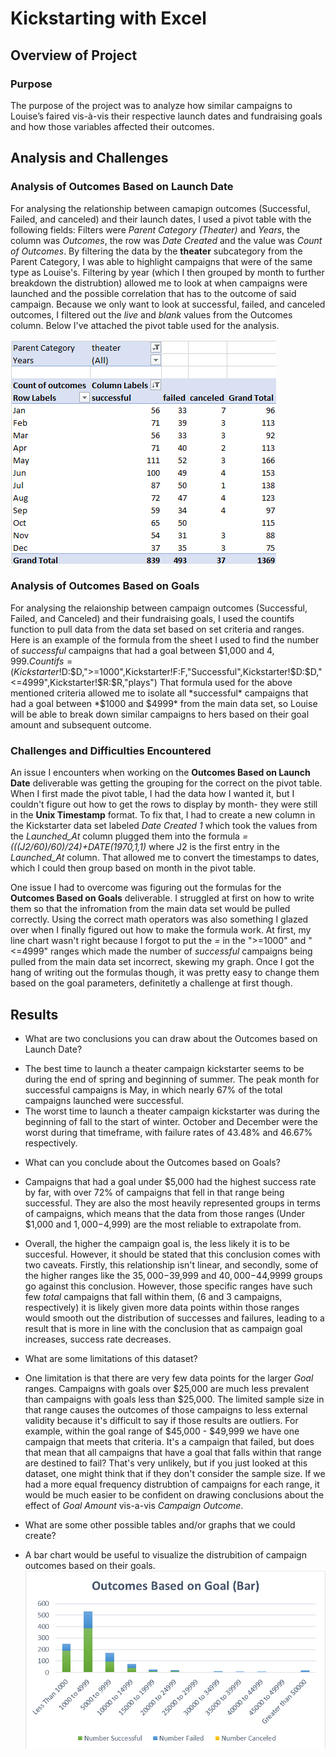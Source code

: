 # Kickstarting with Excel

## Overview of Project

### Purpose
The purpose of the project was to analyze how similar campaigns to Louise’s faired vis-à-vis their respective launch dates and fundraising goals and how those variables affected their outcomes.

## Analysis and Challenges

### Analysis of Outcomes Based on Launch Date

For analysing the relationship between camapign outcomes (Successful, Failed, and canceled) and their launch dates, I used a pivot table with the following fields: Filters were *Parent Category (Theater)* and *Years*, the column was *Outcomes*, the row was *Date Created* and the value was *Count of Outcomes*.  By filtering the data by the **theater** subcategory from the Parent Category, I was able to highlight campaigns that were of the same type as Louise's. Filtering by year (which I then grouped by month to further breakdown the distrubtion) allowed me to look at when campaigns were launched and the possible correlation that has to the outcome of said campaign. Because we only want to look at successful, failed, and canceled outcomes, I filtered out the *live* and *blank* values from the Outcomes column.  Below I've attached the pivot table used for the analysis.

![Alt text](https://github.com/Nickguild1993/Module_1_Challenge/blob/master/Outcomes_Vs_Goals_PIVOTTABLE.png)

### Analysis of Outcomes Based on Goals

For analysing the relaionship between campaign outcomes (Successful, Failed, and Canceled) and their fundraising goals, I used the countifs function to pull data from the data set based on set criteria and ranges.  Here is an example of the formula from the sheet I used to find the number of *successful* campaigns that had a goal between $1,000 and $4,999. Countifs=(Kickstarter!$D:$D,">=1000",Kickstarter!F:F,"Successful",Kickstarter!$D:$D,"<=4999",Kickstarter!$R:$R,"plays")  That formula used for the above mentioned criteria allowed me to isolate all *successful* campaigns that had a goal between *$1000 and $4999* from the main data set, so Louise will be able to break down similar campaigns to hers based on their goal amount and subsequent outcome.

### Challenges and Difficulties Encountered
An issue I encounters when working on the **Outcomes Based on Launch Date** deliverable was getting the grouping for the correct on the pivot table.  When I first made the pivot table, I had the data how I wanted it, but I couldn't figure out how to get the rows to display by month- they were still in the **Unix Timestamp** format. To fix that, I had to create a new column in the Kickstarter data set labeled *Date Created 1* which took the values from the *Launched_At* column plugged them into the formula *=(((J2/60)/60)/24)+DATE(1970,1,1)* where J2 is the first entry in the *Launched_At* column.  That allowed me to convert the timestamps to dates, which I could then group based on month in the pivot table.

One issue I had to overcome was figuring out the formulas for the **Outcomes Based on Goals** deliverable.  I struggled at first on how to write them so that the infromation from the main data set would be pulled correctly. Using the correct math operators was also something I glazed over when I finally figured out how to make the formula work. At first, my line chart wasn't right because I forgot to put the *=* in the ">=1000" and "<=4999" ranges which made the number of *successful* campaigns being pulled from the main data set incorrect, skewing my graph. Once I got the hang of writing out the formulas though, it was pretty easy to change them based on the goal parameters, definitetly a challenge at first though.

## Results

- What are two conclusions you can draw about the Outcomes based on Launch Date?

* The best time to launch a theater campaign kickstarter seems to be during the end of spring and beginning of summer. The peak month for successful campaigns is May, in which nearly 67% of the total campaigns launched were successful.
* The worst time to launch a theater campaign kickstarter was during the beginning of fall to the start of winter.  October and December were the worst during that timeframe, with failure rates of 43.48% and 46.67% respectively. 

- What can you conclude about the Outcomes based on Goals?

* Campaigns that had a goal under $5,000 had the highest success rate by far, with over 72% of campaigns that fell in that range being successful.  They are also the most heavily represented groups in terms of campaigns, which means that the data from those ranges (Under $1,000 and $1,000-$4,999) are the most reliable to extrapolate from.  

* Overall, the higher the campaign goal is, the less likely it is to be succesful.  However, it should be stated that this conclusion comes with two caveats. Firstly, this relationship isn't linear, and secondly, some of the higher ranges like the $35,000-$39,999 and $40,000-$44,9999 groups go against this conclusion. However, those specific ranges have such few *total* campaigns that fall within them, (6 and 3 campaigns, respectively) it is likely given more data points within those ranges would smooth out the distribution of successes and failures, leading to a result that is more in line with the conclusion that as campaign goal increases, success rate decreases.

- What are some limitations of this dataset?

* One limitation is that there are very few data points for the larger *Goal* ranges.  Campaigns with goals over $25,000 are much less prevalent than campaigns with goals less than $25,000.  The limited sample size in that range causes the outcomes of those campaigns to less external validity because it's difficult to say if those results are outliers. For example, within the goal range of $45,000 - $49,999 we have one campaign that meets that criteria.  It's a campaign that failed, but does that mean that all campaigns that have a goal that falls within that range are destined to fail? That's very unlikely, but if you just looked at this dataset, one might think that if they don't consider the sample size. If we had a more equal frequency distrubtion of campaigns for each range, it would be much easier to be confident on drawing conclusions about the effect of *Goal Amount* vis-a-vis *Campaign Outcome*.

- What are some other possible tables and/or graphs that we could create?

* A bar chart would be useful to visualize the distrubition of campaign outcomes based on their goals.
![alt text](https://github.com/Nickguild1993/Kickstarter-Analysis/blob/master/Outcomes_Vs_Goals_BAR.png)




